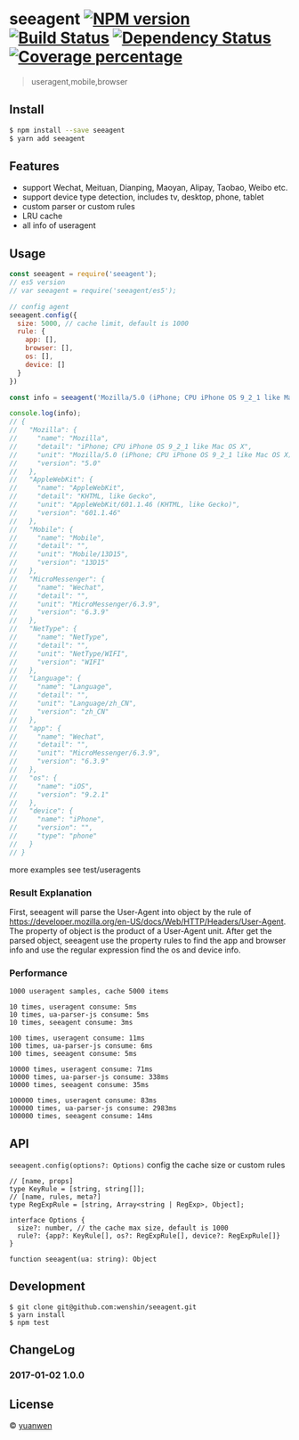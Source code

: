 # seeagent [![NPM version][npm-image]][npm-url] [![Build Status][travis-image]][travis-url] [![Dependency Status][daviddm-image]][daviddm-url] [![Coverage percentage][coveralls-image]][coveralls-url]
> useragent,mobile,browser


## Install

```sh
$ npm install --save seeagent
$ yarn add seeagent
```

## Features

* support Wechat, Meituan, Dianping, Maoyan, Alipay, Taobao, Weibo etc.
* support device type detection, includes tv, desktop, phone, tablet
* custom parser or custom rules
* LRU cache
* all info of useragent

## Usage

```js
const seeagent = require('seeagent');
// es5 version
// var seeagent = require('seeagent/es5');

// config agent
seeagent.config({
  size: 5000, // cache limit, default is 1000
  rule: {
    app: [],
    browser: [],
    os: [],
    device: []
  }
})

const info = seeagent('Mozilla/5.0 (iPhone; CPU iPhone OS 9_2_1 like Mac OS X) AppleWebKit/601.1.46 (KHTML, like Gecko) Mobile/13D15 MicroMessenger/6.3.9 NetType/WIFI Language/zh_CN');

console.log(info);
// {
//   "Mozilla": {
//     "name": "Mozilla",
//     "detail": "iPhone; CPU iPhone OS 9_2_1 like Mac OS X",
//     "unit": "Mozilla/5.0 (iPhone; CPU iPhone OS 9_2_1 like Mac OS X)",
//     "version": "5.0"
//   },
//   "AppleWebKit": {
//     "name": "AppleWebKit",
//     "detail": "KHTML, like Gecko",
//     "unit": "AppleWebKit/601.1.46 (KHTML, like Gecko)",
//     "version": "601.1.46"
//   },
//   "Mobile": {
//     "name": "Mobile",
//     "detail": "",
//     "unit": "Mobile/13D15",
//     "version": "13D15"
//   },
//   "MicroMessenger": {
//     "name": "Wechat",
//     "detail": "",
//     "unit": "MicroMessenger/6.3.9",
//     "version": "6.3.9"
//   },
//   "NetType": {
//     "name": "NetType",
//     "detail": "",
//     "unit": "NetType/WIFI",
//     "version": "WIFI"
//   },
//   "Language": {
//     "name": "Language",
//     "detail": "",
//     "unit": "Language/zh_CN",
//     "version": "zh_CN"
//   },
//   "app": {
//     "name": "Wechat",
//     "detail": "",
//     "unit": "MicroMessenger/6.3.9",
//     "version": "6.3.9"
//   },
//   "os": {
//     "name": "iOS",
//     "version": "9.2.1"
//   },
//   "device": {
//     "name": "iPhone",
//     "version": "",
//     "type": "phone"
//   }
// }
```
more examples see test/useragents

### Result Explanation
First, seeagent will parse the User-Agent into object by the rule of https://developer.mozilla.org/en-US/docs/Web/HTTP/Headers/User-Agent.
The property of object is the product of a User-Agent unit. After get the parsed object, seeagent use the property rules to find the app and browser info and use the regular expression find the os and device info.

### Performance

    1000 useragent samples, cache 5000 items

    10 times, useragent consume: 5ms
    10 times, ua-parser-js consume: 5ms
    10 times, seeagent consume: 3ms

    100 times, useragent consume: 11ms
    100 times, ua-parser-js consume: 6ms
    100 times, seeagent consume: 5ms

    10000 times, useragent consume: 71ms
    10000 times, ua-parser-js consume: 338ms
    10000 times, seeagent consume: 35ms

    100000 times, useragent consume: 83ms
    100000 times, ua-parser-js consume: 2983ms
    100000 times, seeagent consume: 14ms

## API

`seeagent.config(options?: Options)`
config the cache size or custom rules

    // [name, props]
    type KeyRule = [string, string[]];
    // [name, rules, meta?]
    type RegExpRule = [string, Array<string | RegExp>, Object];

    interface Options {
      size?: number, // the cache max size, default is 1000
      rule?: {app?: KeyRule[], os?: RegExpRule[], device?: RegExpRule[]}
    }

`function seeagent(ua: string): Object`

## Development

```
$ git clone git@github.com:wenshin/seeagent.git
$ yarn install
$ npm test
```

## ChangeLog

### 2017-01-02 1.0.0

## License

 © [yuanwen](https://github.com/wenshin)


[npm-image]: https://badge.fury.io/js/seeagent.svg
[npm-url]: https://npmjs.org/package/seeagent
[travis-image]: https://travis-ci.org/Meituan/seeagent.svg?branch=master
[travis-url]: https://travis-ci.org/Meituan/seeagent
[daviddm-image]: https://david-dm.org/Meituan/seeagent.svg?theme=shields.io
[daviddm-url]: https://david-dm.org/Meituan/seeagent
[coveralls-image]: https://coveralls.io/repos/Meituan/seeagent/badge.svg
[coveralls-url]: https://coveralls.io/r/Meituan/seeagent
